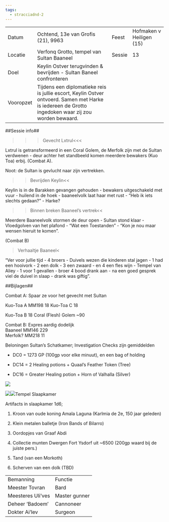 ```yaml
---
tags:
  - stracciadnd-2
---
```

|           |                                                                                                                                                      |        |                          |
| --------- | ---------------------------------------------------------------------------------------------------------------------------------------------------- | ------ | ------------------------ |
| Datum     | Ochtend, 13e van Grofis (21), 9963                                                                                                                   | Feest  | Hofmaken v Heiligen (15) |
| Locatie   | Verfonq Grotto, tempel van Sultan Baaneel                                                                                                            | Sessie | 13                       |
| Doel      | Keylin Ostver terugvinden & bevrijden - Sultan Baneel confronteren                                                                                   |        |                          |
| Vooropzet | Tijdens een diplomatieke reis is jullie escort, Keylin Ostver ontvoerd. Samen met Harke is iedereen de Grotto ingedoken waar zij zou worden bewaard. |        |                          |

  

##Sessie info##

>>>Gevecht Lxtrul<<<

Lxtrul is getransformeerd in een Coral Golem, de Merfolk zijn met de Sultan verdwenen - deur achter het standbeeld komen meerdere bewakers (Kuo Toa) erbij. (Combat A).

Noot: de Sultan is gevlucht naar zijn vertrekken.

  

>>Bevrijden Keylin<<

Keylin is in de Barakken gevangen gehouden - bewakers uitgeschakeld met vuur - huilend in de hoek - baaneelvolk laat haar met rust - “Heb ik iets slechts gedaan?” - Harke?

  

>>Binnen breken Baaneel’s vertrek<<

Meerdere Baaneelvolk stormen de deur open - Sultan stond klaar - Vloedgolven van het plafond - “Wat een Toestanden” - “Kon je nou maar wensen hieruit te komen”.

(Combat B)

  

>Verhaaltje Baaneel<

“Ver voor jullie tijd - 4 broers - Duivels wezen die kinderen stal jagen - 1 had een hooivork - 2 een dolk - 3 een zwaard - en 4 een fles wijn - Tempel van Aliey - 1 voor 1 gevallen - broer 4 bood drank aan - na een goed gesprek viel de duivel in slaap - drank was giftig”.

  

##Bijlagen##

Combat A: Spaar ze voor het gevecht met Sultan

Kuo-Toa A MM198 18 Kuo-Toa C 18

Kuo-Toa B 18 Coral (Flesh) Golem ~90  
  

Combat B: Expres aardig dodelijk  
Baaneel MM146 229  
Merfolk? MM218 11

Beloningen Sultan’s Schatkamer; Investigation Checks zijn gemiddelden

- DC0 = 1273 GP (100gp voor elke minuut), en een bag of holding
    
- DC14 = 2 Healing potions + Quaal’s Feather Token (Tree)
    
- DC16 = Greater Healing potion + Horn of Valhalla (Silver)
    

![](https://lh5.googleusercontent.com/jyWx5-DuGC3FjNYuri4M8Ew99S4A2alANSdgqVcwu_VcXJVYTeFh9LTU8-s3EmblNmyh01GJ30QsZaI6jExRsjAYG78uJcxC2G61Q4zN10s-7FXBEbAmfUi8qjV3oMA3F-RyjWn6N9LXmmzv5qTn)

![](https://lh6.googleusercontent.com/5dCG7eZMOMSSyRmFM3ojxgAc6HICMSbYhfmBjeEU0KIDmeALFvPUBuOgnoc2OeZ5wgpPHVOd1paXGD8FjIC99zrdN6LhVAJqzzKz9D39mOslQGAYfRiePtSB2A9eX9msV6zwR2jvLwd3HJx3zEPK)![](https://lh4.googleusercontent.com/LDMlgFo80niqaleh1aJXbWVeY6-bXSn_ClSUzBytBk5wEQMJ4GiU6YVyGUbZ8syzaVTXRs5yvjVHd_7DekYbWoH-evzRDr96HVLVcN_1ult6V3W2TafA_a9xV-A13QxxoFVo9GFcZbP0icslx9WY)Tempel Slaapkamer

Artifacts in slaapkamer 1d6; 

1. Kroon van oude koning Amala Laguna (Karlmia de 2e, 150 jaar geleden)
    
2. Klein metalen balletje (Iron Bands of Bilarro)
    
3. Oordopjes van Graaf Abdi
    
4. Collectie munten Dwergen Fort Ysdorf uit ~6500 (200gp waard bij de juiste pers.)
    
5. Tand (van een Morkoth)
    
6. Scherven van een dolk (TBD)
    

|   |   |
|---|---|
|Bemanning|Functie|
|Meester Tovran|Bard|
|Meesteres Uli’ves|Master gunner|
|Deheer ‘Badoem’|Cannoneer|
|Dokter Ai’lev|Surgeon|